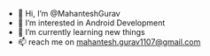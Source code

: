 - 👋 Hi, I’m @MahanteshGurav
- 👀 I’m interested in Android Development
- 🌱 I’m currently learning new things
- 📫 reach me on mahantesh.gurav1107@gmail.com

<!---
MahanteshGurav/MahanteshGurav is a ✨ special ✨ repository because its `README.md` (this file) appears on your GitHub profile.
You can click the Preview link to take a look at your changes.
--->
